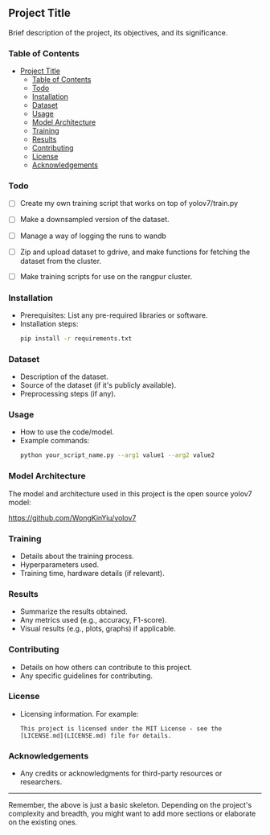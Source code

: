 ## Project Title

Brief description of the project, its objectives, and its significance.




### Table of Contents
- [Project Title](#project-title)
  - [Table of Contents](#table-of-contents)
  - [Todo](#todo)
  - [Installation](#installation)
  - [Dataset](#dataset)
  - [Usage](#usage)
  - [Model Architecture](#model-architecture)
  - [Training](#training)
  - [Results](#results)
  - [Contributing](#contributing)
  - [License](#license)
  - [Acknowledgements](#acknowledgements)

### Todo
- [ ] Create my own training script that works on top of yolov7/train.py
- [ ] Make a downsampled version of the dataset.
- [ ] Manage a way of logging the runs to wandb
- [ ] Zip and upload dataset to gdrive, and make functions for fetching the dataset from the cluster.
- [ ] Make training scripts for use on the rangpur cluster.


### Installation

- Prerequisites: List any pre-required libraries or software. 
- Installation steps: 
  ```bash
  pip install -r requirements.txt
  ```

### Dataset

- Description of the dataset.
- Source of the dataset (if it's publicly available).
- Preprocessing steps (if any).

### Usage

- How to use the code/model.
- Example commands:
  ```bash
  python your_script_name.py --arg1 value1 --arg2 value2
  ```

### Model Architecture
The model and architecture used in this project is the open source yolov7 model:

https://github.com/WongKinYiu/yolov7


### Training

- Details about the training process.
- Hyperparameters used.
- Training time, hardware details (if relevant).

### Results

- Summarize the results obtained.
- Any metrics used (e.g., accuracy, F1-score).
- Visual results (e.g., plots, graphs) if applicable.

### Contributing

- Details on how others can contribute to this project.
- Any specific guidelines for contributing.

### License

- Licensing information. For example:
  ```
  This project is licensed under the MIT License - see the [LICENSE.md](LICENSE.md) file for details.
  ```

### Acknowledgements

- Any credits or acknowledgments for third-party resources or researchers.

---

Remember, the above is just a basic skeleton. Depending on the project's complexity and breadth, you might want to add more sections or elaborate on the existing ones.